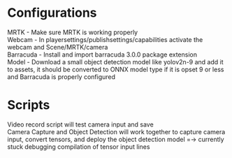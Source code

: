 # Configurations
MRTK - Make sure MRTK is working properly<br>
Webcam - In playersettings/publishsettings/capabilities activate the webcam and Scene/MRTK/camera<br>
Barracuda - Install and import barracuda 3.0.0 package extension<br>
Model - Download a small object detection model like yolov2n-9 and add it to assets, it should be converted to ONNX model type if it is opset 9 or less and Barracuda is properly configured<br>

# Scripts
Video record script will test camera input and save<br>
Camera Capture and Object Detection will work together to capture camera input, convert tensors, and deploy the object detection model =-> currently stuck debugging compilation of tensor input lines<br>
